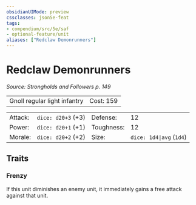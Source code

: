 ```yaml
---
obsidianUIMode: preview
cssclasses: json5e-feat
tags:
- compendium/src/5e/saf
- optional-feature/unit
aliases: ["Redclaw Demonrunners"]
---
```

# Redclaw Demonrunners
*Source: Strongholds and Followers p. 149*  

|    |    |
|----|----|
| Gnoll regular light infantry | Cost: 159 |

|    |    |    |    |
|----|----|----|----|
| Attack: | `dice: d20+3` (+3) | Defense: | 12 |
| Power: | `dice: d20+1` (+1) | Toughness: | 12 |
| Morale: | `dice: d20+2` (+2) | Size: | `dice: 1d4\|avg` (`1d4`) |

## Traits

### Frenzy

If this unit diminishes an enemy unit, it immediately gains a free attack against that unit.